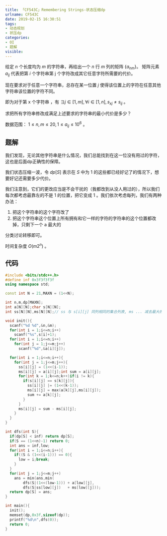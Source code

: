 ```yaml
---
title: 「CF543C」Remembering Strings-状态压缩dp
urlname: CF543C
date: 2019-02-15 16:30:51
tags:
- 动态规划
- 状压dp
categories: 
- OI
- 题解
visible:
---
```


给定 $n$ 个长度均为 $m$ 的字符串，再给出一个 $n$ 行 $m$ 列的矩阵 $\{a_{nm}\}$。
矩阵元素 $a_{ij}$ 代表把第 $i$ 个字符串第 j 个字符改成其它任意字符所需要的代价。

现在要求对于任意一个字符串，总存在某一位置 $j$ 使得该位置上的字符在任意其他字符串该位置的字符不同。

即为对于第 x 个字符串 ，有 $\exists j \in [1,m] , \forall i \in [1,n],s_{xj} \neq s_{ij}$ 。

求把所有字符串修改成满足上述要求的字符串的最小代价是多少？

数据范围： $1 \le n,m \le 20,1\le a_{ij} \le 10^6$ 。

<!-- more -->

## 题解

我们发现，无论其他字符串是什么情况，我们总能找到在这一位没有用过的字符，这也是后面dp正确性的保障。

我们状态压缩一波，令 $dp[S]$ 表示在 $S$ 中为 $1$ 的这些都已经好记了的情况下，想要好记还需要多少代价。

我们注意到，它们的更改应当是不会干扰的（我都改到从没人用过的），所以我们每次都考虑最靠左的不是 $1$ 的位置，把它变成 $1$ 。我们依次考虑每列，我们有两种办法：

1. 把这个字符串的这个字符改了
2. 把这个字符串这个位置上所有拥有和它一样的字符的字符串的这个位置都改掉，只剩下一个 a 最大的

分类讨论转移即可。

时间复杂度 $O(m 2 ^ n)$ 。

## 代码


```cpp
#include <bits/stdc++.h>
#define inf 0x3f3f3f3f
using namespace std;

const int N = 21,MAXN = (1<<N);

int n,m,dp[MAXN];
int a[N][N];char s[N][N];
int ss[N][N],ms[N][N];// ss 与 s[i][j] 同列相同的集合列表, ms ... 减去最大的 

void init(){
  scanf("%d %d",&n,&m);
  for(int i = 1;i<=n;i++) 
    scanf("%s",s[i]+1);
  for(int i = 1;i<=n;i++)
    for(int j = 1;j<=m;j++)
      scanf("%d",&a[i][j]);

  for(int i = 1;i<=n;i++){
    for(int j = 1;j<=m;j++){
      ss[i][j] = (1<<(i-1));
      ms[i][j] = a[i][j];int sum = a[i][j];
      for(int k = 1;k<=n;k++)if(i != k){
        if(s[i][j] == s[k][j]){
          ss[i][j] |= (1<<(k-1));
          ms[i][j] = max(a[k][j],ms[i][j]);
          sum += a[k][j];
        }
      }
      ms[i][j] = sum - ms[i][j];
    }
  }
}

int dfs(int S){
  if(dp[S] < inf) return dp[S];
  if(S == (1<<n)-1) return 0;
  int ans = inf,low;
  for(int i = 1;i<=n;i++){
    if((S & (1<<(i-1))) == 0){
      low = i;break;
    }
  }
  for(int j = 1;j<=m;j++)
    ans = min(ans,min(
        dfs(S|(1<<(low-1))) + a[low][j],
        dfs(S|ss[low][j])   + ms[low][j]));
  return dp[S] = ans;
}

int main(){
  init();
  memset(dp,0x3f,sizeof(dp));
  printf("%d\n",dfs(0));  
  return 0;
}
```

